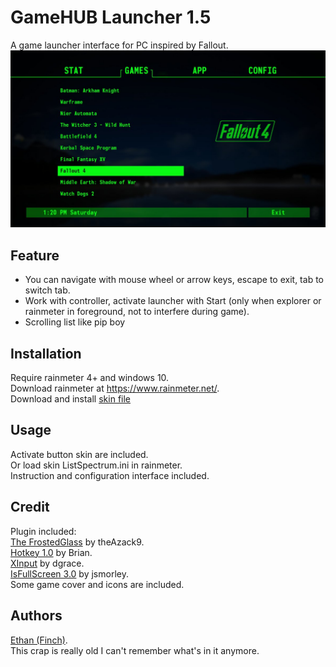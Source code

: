 # GameHUB Launcher 1.5 
A game launcher interface for PC inspired by Fallout.  
![alt text](https://github.com/callmeEthan/gameHUB/raw/Pipboy/preview.png)

## Feature
* You can navigate with mouse wheel or arrow keys, escape to exit, tab to switch tab.
* Work with controller, activate launcher with Start (only when explorer or rainmeter in foreground, not to interfere during game).
* Scrolling list like pip boy

## Installation
Require rainmeter 4+ and windows 10.  
Download rainmeter at https://www.rainmeter.net/.  
Download and install [skin file](https://github.com/callmeEthan/gameHUB/raw/Pipboy/gamehub_pip_boy_theme_for_rainmeter.rmskin)

## Usage
Activate button skin are included.  
Or load skin ListSpectrum.ini in rainmeter.  
Instruction and configuration interface included.  

## Credit
Plugin included:  
[The FrostedGlass](https://forum.rainmeter.net/viewtopic.php?t=23106) by theAzack9.  
[Hotkey 1.0](https://forum.rainmeter.net/viewtopic.php?t=18849) by Brian.  
[XInput](https://forum.rainmeter.net/viewtopic.php?t=20108) by dgrace.  
[IsFullScreen 3.0](https://forum.rainmeter.net/viewtopic.php?t=28305) by jsmorley.  
Some game cover and icons are included.  

## Authors
[Ethan (Finch)](https://github.com/callmeEthan).  
This crap is really old I can't remember what's in it anymore.
